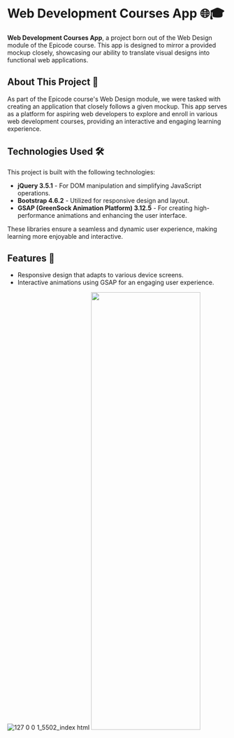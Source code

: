 # Web Development Courses App 🌐🎓

**Web Development Courses App**, a project born out of the Web Design module of the Epicode course. This app is designed to mirror a provided mockup closely, showcasing our ability to translate visual designs into functional web applications.

## About This Project 📖

As part of the Epicode course's Web Design module, we were tasked with creating an application that closely follows a given mockup. This app serves as a platform for aspiring web developers to explore and enroll in various web development courses, providing an interactive and engaging learning experience.

## Technologies Used 🛠️

This project is built with the following technologies:

- **jQuery 3.5.1** - For DOM manipulation and simplifying JavaScript operations.
- **Bootstrap 4.6.2** - Utilized for responsive design and layout.
- **GSAP (GreenSock Animation Platform) 3.12.5** - For creating high-performance animations and enhancing the user interface.

These libraries ensure a seamless and dynamic user experience, making learning more enjoyable and interactive.

## Features 🌟

- Responsive design that adapts to various device screens.
- Interactive animations using GSAP for an engaging user experience.


![127 0 0 1_5502_index html](https://github.com/Aoblu87/mockup-courses-static-app/assets/126720391/f9de1977-2374-4900-bf8f-bc73da4ef344)
<img src="https://github.com/Aoblu87/web-dev-courses-app-epicode-project/assets/126720391/ca7f86e3-5f5f-4b49-9e20-3cd6f313c950)" width="250" height="1000">

